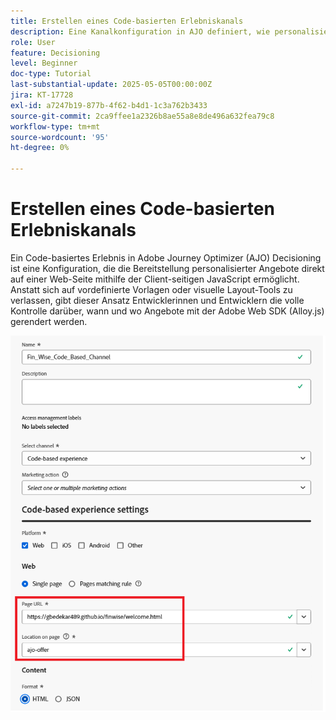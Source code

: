 ```yaml
---
title: Erstellen eines Code-basierten Erlebniskanals
description: Eine Kanalkonfiguration in AJO definiert, wie personalisierte Inhalte, z. B. Angebote, über einen bestimmten Kanal bereitgestellt werden - z. B. Web, E-Mail, Mobile App oder andere digitale Touchpoints.
role: User
feature: Decisioning
level: Beginner
doc-type: Tutorial
last-substantial-update: 2025-05-05T00:00:00Z
jira: KT-17728
exl-id: a7247b19-877b-4f62-b4d1-1c3a762b3433
source-git-commit: 2ca9ffee1a2326b8ae55a8e8de496a632fea79c8
workflow-type: tm+mt
source-wordcount: '95'
ht-degree: 0%

---
```


# Erstellen eines Code-basierten Erlebniskanals

Ein Code-basiertes Erlebnis in Adobe Journey Optimizer (AJO) Decisioning ist eine Konfiguration, die die Bereitstellung personalisierter Angebote direkt auf einer Web-Seite mithilfe der Client-seitigen JavaScript ermöglicht. Anstatt sich auf vordefinierte Vorlagen oder visuelle Layout-Tools zu verlassen, gibt dieser Ansatz Entwicklerinnen und Entwicklern die volle Kontrolle darüber, wann und wo Angebote mit der Adobe Web SDK (Alloy.js) gerendert werden.

![create-channel](assets/cbe-channel.png)
